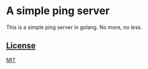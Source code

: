 
# A simple ping server

This is a simple ping server in golang. No more, no less.


## [License](LICENSE1)
[MIT](https://choosealicense.com/licenses/mit/)

